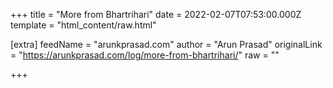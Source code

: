 
+++
title = "More from Bhartrihari"
date = 2022-02-07T07:53:00.000Z
template = "html_content/raw.html"

[extra]
feedName = "arunkprasad.com"
author = "Arun Prasad"
originalLink = "https://arunkprasad.com/log/more-from-bhartrihari/"
raw = ""

+++


